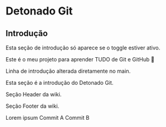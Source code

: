 # Detonado Git


## Introdução
<!-- TOGGLE: dev1 -->
Esta seção de introdução só aparece se o toggle estiver ativo.

Este é o meu projeto para aprender TUDO de Git e GitHub 🚀

Linha de introdução alterada diretamente no main.

Esta seção é a introdução do Detonado Git.

Seção Header da wiki.

Seção Footer da wiki.

Lorem ipsum
C o m m i t   A  
 C o m m i t   B  
 